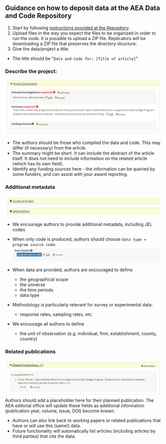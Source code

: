 ## Guidance on how to deposit data at the AEA Data and Code Repository

1. Start by following [instructions provided at the Repository](https://www.openicpsr.org/openicpsr/aea/deposit-instructions).
2. Upload files in the way you expect the files to be organized in order to run the code. It is possible to upload a ZIP file. Replicators will be downloading a ZIP file that preserves the directory structure.
3. Give the data/project a title:
  - The title should be "`Data and Code for: [Title of article]`"
### Describe the project:
![screenshot of project description](assets/project-description-icpsr.png)
  - The authors should be those who compiled the data and code. This may differ (if necessary) from the article. 
  - The summary might be short. It can include the abstract of the article itself. It does not need to include information on the related article (which has its own field). 
  - Identify any funding sources here - the information can be queried by some funders, and can assist with your award reporting.
### Additional metadata
![metadata of project](assets/project-metadata-icpsr.png)
  - We encourage authors to provide additional metadata, including JEL codes
  - When only code is produced, authors should choose `data type = program source code`: ![program source code](assets/project-data-type-icpsr.png)


  - When data are provided, authors are encouraged to define 
    - the geographical scope 
    - the universe 
    - the time periods
    - data type
  - Methodology is particularly relevant for survey or experimental data:
    - response rates, sampling rates, etc.
  - We encourage all authors to define
    - the unit of observation (e.g. individual, firm, establishment, county, country)
### Related publications
![related publications](assets/project-related-icpsr.png)
Authors should add a placeholder here for their planned publication. The AEA editorial office will update these fields as additional information (publication year, volume, issue, DOI) become known.
- Authors can also link back to working papers or related publications that have or will use this (same!) data. 
- Future functionality will automatically list articles (including articles by third parties) that cite the data.
